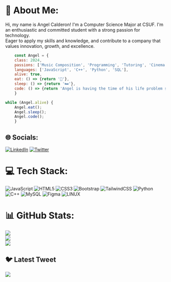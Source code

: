 # 💫 About Me:
Hi, my name is Angel Calderon! I'm a Computer Science Major at CSUF. I'm an enthusiastic and committed student with a strong passion for technology. <br>Eager to apply my skills and knowledge, and contribute to a company that values innovation, growth, and excellence.


```Javascript
    const Angel = {
    class: 2024,
    passions: ['Music Composition', 'Programming', 'Tutoring', 'Cinema'],
    languages: ['JavaScript', 'C++', 'Python', 'SQL'],
    alive: true,
    eat: () => {return '🌯'},
    sleep: () => {return '🛏️'},
    code: () => {return 'Angel is having the time of his life problem solving👨‍💻'}
    }

while (Angel.alive) {
    Angel.eat();
    Angel.sleep();
    Angel.code();
    }
```

## 🌐 Socials:
[![LinkedIn](https://img.shields.io/badge/LinkedIn-%230077B5.svg?logo=linkedin&logoColor=white)](https://linkedin.com/in/angel-calderon-74036b195) [![Twitter](https://img.shields.io/badge/Twitter-%231DA1F2.svg?logo=Twitter&logoColor=white)](https://twitter.com/a_calderon105) 

# 💻 Tech Stack:
![JavaScript](https://img.shields.io/badge/javascript-%23323330.svg?style=for-the-badge&logo=javascript&logoColor=%23F7DF1E) ![HTML5](https://img.shields.io/badge/html5-%23E34F26.svg?style=for-the-badge&logo=html5&logoColor=white) ![CSS3](https://img.shields.io/badge/css3-%231572B6.svg?style=for-the-badge&logo=css3&logoColor=white) ![Bootstrap](https://img.shields.io/badge/bootstrap-%23563D7C.svg?style=for-the-badge&logo=bootstrap&logoColor=white) ![TailwindCSS](https://img.shields.io/badge/tailwindcss-%2338B2AC.svg?style=for-the-badge&logo=tailwind-css&logoColor=white) ![Python](https://img.shields.io/badge/python-3670A0?style=for-the-badge&logo=python&logoColor=ffdd54) ![C++](https://img.shields.io/badge/c++-%2300599C.svg?style=for-the-badge&logo=c%2B%2B&logoColor=white) ![MySQL](https://img.shields.io/badge/mysql-%2300f.svg?style=for-the-badge&logo=mysql&logoColor=white) 	![Figma](https://img.shields.io/badge/figma-%23F24E1E.svg?style=for-the-badge&logo=figma&logoColor=white) ![LINUX](https://img.shields.io/badge/Linux-FCC624?style=for-the-badge&logo=linux&logoColor=black)
# 📊 GitHub Stats:
![](https://github-readme-stats.vercel.app/api?username=AngelCalderon105&theme=radical&hide_border=false&include_all_commits=false&count_private=false)<br/>
![](https://github-readme-streak-stats.herokuapp.com/?user=AngelCalderon105&theme=radical&hide_border=false)<br/>
![](https://github-readme-stats.vercel.app/api/top-langs/?username=AngelCalderon105&theme=radical&hide_border=false&include_all_commits=false&count_private=false&layout=compact)

## 🐦 Latest Tweet
[![](https://gtce.itsvg.in/api?username=a_calderon105)](https://github.com/VishwaGauravIn/github-twitter-card-embed)

<!-- Proudly created with GPRM ( https://gprm.itsvg.in ) -->


